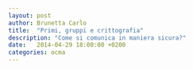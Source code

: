```yaml
---
layout: post
author: Brunetta Carlo
title:  "Primi, gruppi e crittografia"
description: "Come si comunica in maniera sicura?"
date:   2014-04-29 18:00:00 +0200
categories: ocma
---
```



	

<script type="text/javascript"
  src="http://cdn.mathjax.org/mathjax/latest/MathJax.js?config=TeX-AMS-MML_HTMLorMML">
</script>